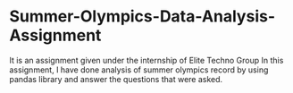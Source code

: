 # Summer-Olympics-Data-Analysis-Assignment
It is an assignment given under the internship of Elite Techno Group
In this assignment, I have done analysis of summer olympics record by using pandas library and answer the questions that were asked.
